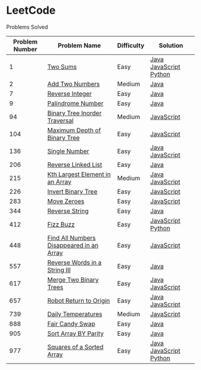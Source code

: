 # LeetCode

Problems Solved

|Problem Number  | Problem Name | Difficulty |Solution |
|----------------|--------------|------------|---------|
|1|[Two Sums](https://leetcode.com/problems/two-sum/)| Easy |[Java](https://github.com/onetrieuhero/LeetCode/blob/master/TwoSums/Solution.java) [JavaScript](https://github.com/onetrieuhero/LeetCode/blob/master/TwoSums/Solution.js) [Python](https://github.com/onetrieuhero/LeetCode/blob/master/TwoSums/Solution.py)|
|2|[Add Two Numbers](https://leetcode.com/problems/add-two-numbers/)|Medium|[Java](https://github.com/onetrieuhero/LeetCode/blob/master/AddTwoNumbers/Solution.java)|
|7|[Reverse Integer](https://leetcode.com/problems/reverse-integer/)|Easy|[Java](https://github.com/onetrieuhero/LeetCode/blob/master/ReverseInteger/Solution.java)
|9|[Palindrome Number](https://leetcode.com/problems/palindrome-number/)|Easy|[Java](https://github.com/onetrieuhero/LeetCode/blob/master/ReverseInteger/Solution.java)
|94|[Binary Tree Inorder Traversal](https://leetcode.com/problems/binary-tree-inorder-traversal/)|Medium|[JavaScript](https://github.com/onetrieuhero/LeetCode/blob/master/BinaryTreeInorderTraversal/Solution.js)
|104|[Maximum Depth of Binary Tree](https://leetcode.com/problems/maximum-depth-of-binary-tree/)|Easy|[JavaScript](https://github.com/onetrieuhero/LeetCode/blob/master/MaxDepthOfBinaryTree/Solution.js)
|136|[Single Number](https://leetcode.com/problems/single-number/)|Easy|[Java](https://github.com/onetrieuhero/LeetCode/blob/master/SingleNumber/Solution.java) [JavaScript](https://github.com/onetrieuhero/LeetCode/blob/master/SingleNumber/Solution.js)
|206|[Reverse Linked List](https://leetcode.com/problems/reverse-linked-list/)|Easy|[Java](https://github.com/onetrieuhero/LeetCode/blob/master/ReverseLinkedList/Solution.java)
|215|[Kth Largest Element in an Array](https://leetcode.com/problems/kth-largest-element-in-an-array/)|Medium|[Java](https://github.com/onetrieuhero/LeetCode/blob/master/Kth%20Largest%20Element/Solution.java) [JavaScript](https://github.com/onetrieuhero/LeetCode/blob/master/Kth%20Largest%20Element/Solution.js)
|226|[Invert Binary Tree](https://leetcode.com/problems/invert-binary-tree/)|Easy|[JavaScript](https://github.com/onetrieuhero/LeetCode/blob/master/InvertBinaryTree/Solution.js)
|283|[Move Zeroes](https://leetcode.com/problems/move-zeroes/)|Easy|[JavaScript](https://github.com/onetrieuhero/LeetCode/blob/master/MoveZeroes/Solution.js)
|344|[Reverse String](https://leetcode.com/problems/reverse-string/)|Easy|[Java](https://github.com/onetrieuhero/LeetCode/blob/master/ReverseString/Solution.java)
|412|[Fizz Buzz](https://leetcode.com/problems/fizz-buzz/)|Easy|[JavaScript](https://github.com/onetrieuhero/LeetCode/blob/master/FizzBuzz/Solution.js) [Python](https://github.com/onetrieuhero/LeetCode/blob/master/FizzBuzz/Solution.py)
|448|[Find All Numbers Disappeared in an Array](https://leetcode.com/problems/find-all-numbers-disappeared-in-an-array/)|Easy|[JavaScript](https://github.com/onetrieuhero/LeetCode/blob/master/FindAllNumbersDisappearedInArray/Solution.js)
|557|[Reverse Words in a String III](https://leetcode.com/problems/reverse-words-in-a-string-iii/)|Easy|[Java](https://github.com/onetrieuhero/LeetCode/blob/master/ReverseStringIII/Solution.java)
|617|[Merge Two Binary Trees](https://leetcode.com/problems/merge-two-binary-trees/)|Easy|[Java](https://github.com/onetrieuhero/LeetCode/blob/master/MergeTwoBinaryTrees/Solution.java) [JavaScript](https://github.com/onetrieuhero/LeetCode/blob/master/MergeTwoBinaryTrees/Solution.js)
|657|[Robot Return to Origin](https://leetcode.com/problems/robot-return-to-origin/)|Easy|[Java](https://github.com/onetrieuhero/LeetCode/blob/master/RobotReturnToOrigin/Solution.java) [JavaScript](https://github.com/onetrieuhero/LeetCode/blob/master/RobotReturnToOrigin/Solution.js)
|739|[Daily Temperatures](https://leetcode.com/problems/daily-temperatures/)|Medium|[JavaScript](https://github.com/onetrieuhero/LeetCode/blob/master/DailyTemperature/Solution.js)
|888|[Fair Candy Swap](https://leetcode.com/problems/fair-candy-swap/)|Easy|[Java](https://github.com/onetrieuhero/LeetCode/blob/master/FairCandySwap/Solution.java)
|905|[Sort Array BY Parity](https://leetcode.com/problems/sort-array-by-parity/)|Easy|[Java](https://github.com/onetrieuhero/LeetCode/blob/master/SortArrayByParity/Solution.java)
|977|[Squares of a Sorted Array](https://leetcode.com/problems/squares-of-a-sorted-array/)|Easy|[Java](https://github.com/onetrieuhero/LeetCode/blob/master/SquaresOfSortedArray/Solution.java) [JavaScript](https://github.com/onetrieuhero/LeetCode/blob/master/SquaresOfSortedArray/Solution.js) [Python](https://github.com/onetrieuhero/LeetCode/blob/master/SquaresOfSortedArray/Solution.py)
